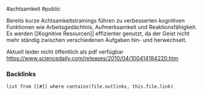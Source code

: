 #achtsamkeit #public

Bereits kurze Achtsamkeitstrainings führen zu verbesserten kognitiven Funktionen wie Arbeitsgedächtnis, Aufmerksamkeit und Reaktionsfähigkeit. Es werden [[Kognitive Resourcen]] effizienter genutzt, da der Geist nicht mehr ständig zwischen verschiedenen Aufgaben hin- und herwechselt. 

Aktuell leider nicht öffentlich als pdf verfügbar https://www.sciencedaily.com/releases/2010/04/100414184220.htm

### Backlinks
```dataview 
list from [[#]] where contains(file.outlinks, this.file.link)
```

